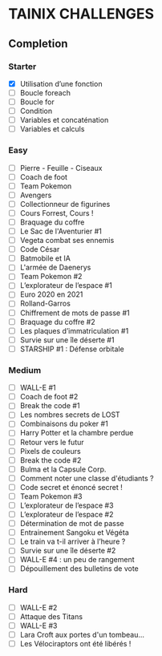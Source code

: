 # TAINIX CHALLENGES

## Completion

### Starter

- [x] Utilisation d’une fonction
- [ ] Boucle foreach
- [ ] Boucle for
- [ ] Condition
- [ ] Variables et concaténation
- [ ] Variables et calculs

### Easy

- [ ] Pierre - Feuille - Ciseaux
- [ ] Coach de foot
- [ ] Team Pokemon
- [ ] Avengers
- [ ] Collectionneur de figurines
- [ ] Cours Forrest, Cours !
- [ ] Braquage du coffre
- [ ] Le Sac de l'Aventurier #1
- [ ] Vegeta combat ses ennemis
- [ ] Code César
- [ ] Batmobile et IA
- [ ] L'armée de Daenerys
- [ ] Team Pokemon #2
- [ ] L’explorateur de l’espace #1
- [ ] Euro 2020 en 2021
- [ ] Rolland-Garros
- [ ] Chiffrement de mots de passe #1
- [ ] Braquage du coffre #2
- [ ] Les plaques d’immatriculation #1
- [ ] Survie sur une île déserte #1
- [ ] STARSHIP #1 : Défense orbitale

### Medium

- [ ] WALL-E #1
- [ ] Coach de foot #2
- [ ] Break the code #1
- [ ] Les nombres secrets de LOST
- [ ] Combinaisons du poker #1
- [ ] Harry Potter et la chambre perdue
- [ ] Retour vers le futur
- [ ] Pixels de couleurs
- [ ] Break the code #2
- [ ] Bulma et la Capsule Corp.
- [ ] Comment noter une classe d'étudiants ?
- [ ] Code secret et énoncé secret !
- [ ] Team Pokemon #3
- [ ] L’explorateur de l’espace #3
- [ ] L’explorateur de l’espace #2
- [ ] Détermination de mot de passe
- [ ] Entrainement Sangoku et Végéta
- [ ] Le train va t-il arriver à l’heure ?
- [ ] Survie sur une île déserte #2
- [ ] WALL-E #4 : un peu de rangement
- [ ] Dépouillement des bulletins de vote

### Hard

- [ ] WALL-E #2
- [ ] Attaque des Titans
- [ ] WALL-E #3
- [ ] Lara Croft aux portes d'un tombeau...
- [ ] Les Vélociraptors ont été libérés !
